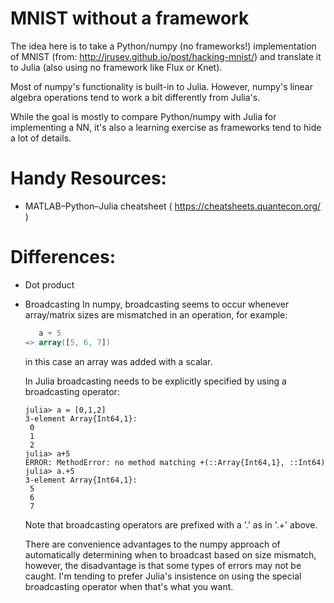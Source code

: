 # MNIST without a framework

The idea here is to take a Python/numpy (no frameworks!)
implementation of MNIST (from: http://jrusev.github.io/post/hacking-mnist/)
and translate it to Julia (also using no framework like Flux or Knet).

Most of numpy's functionality is built-in to Julia. However, numpy's 
linear algebra operations tend to work a bit differently from Julia's.

While the goal is mostly to compare Python/numpy with Julia for implementing
a NN, it's also a learning exercise as frameworks tend to hide a lot of 
details.


# Handy Resources:

*   MATLAB–Python–Julia cheatsheet ( https://cheatsheets.quantecon.org/ )

# Differences:

* Dot product

* Broadcasting
   In numpy, broadcasting seems to occur whenever array/matrix sizes are mismatched in an operation, for example:

   ```a = np.array([0,1,2])
      a + 5
   => array([5, 6, 7])
   ```

   in this case an array was added with a scalar.


   In Julia broadcasting needs to be explicitly specified by using a broadcasting operator:

   ```
   julia> a = [0,1,2]
   3-element Array{Int64,1}:
    0
    1
    2
   julia> a+5
   ERROR: MethodError: no method matching +(::Array{Int64,1}, ::Int64)
   julia> a.+5
   3-element Array{Int64,1}:
    5
    6
    7
   ```

   Note that broadcasting operators are prefixed with a '.' as in '.+' above.


   There are convenience advantages to the numpy approach of automatically determining when to broadcast based on size mismatch, however, the disadvantage is that some types of errors may not be caught. I'm tending to prefer Julia's insistence on using the special broadcasting operator when that's what you want.
   

